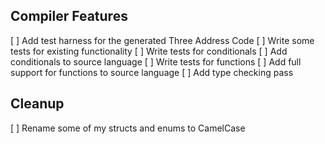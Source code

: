 ## Compiler Features
[ ] Add test harness for the generated Three Address Code
[ ] Write some tests for existing functionality
[ ] Write tests for conditionals
[ ] Add conditionals to source language
[ ] Write tests for functions
[ ] Add full support for functions to source language
[ ] Add type checking pass

## Cleanup
[ ] Rename some of my structs and enums to CamelCase
